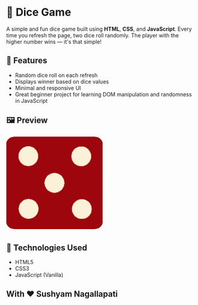 # 🎲 Dice Game

A simple and fun dice game built using **HTML**, **CSS**, and **JavaScript**. Every time you refresh the page, two dice roll randomly. The player with the higher number wins — it's that simple!

## 🚀 Features

- Random dice roll on each refresh
- Displays winner based on dice values
- Minimal and responsive UI
- Great beginner project for learning DOM manipulation and randomness in JavaScript

## 🖼️ Preview

![Dice Game Screenshot](./images/dice5.png) <!-- replace this with an actual screenshot if hosted -->

## 📂 Technologies Used

- HTML5
- CSS3
- JavaScript (Vanilla)

## With ❤️ Sushyam Nagallapati
